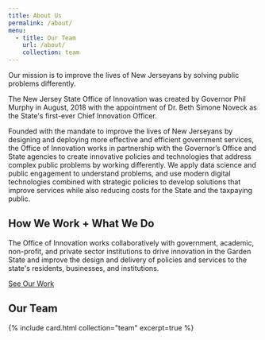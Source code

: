 ```yaml
---
title: About Us
permalink: /about/
menu:
  - title: Our Team
    url: /about/
    collection: team
---
```


<p class="usa-intro">Our mission is to improve the lives of New Jerseyans by solving public problems differently.</p>

The New Jersey State Office of Innovation was created by Governor Phil Murphy in August, 2018 with the appointment of Dr. Beth Simone Noveck as the State's first-ever Chief Innovation Officer.

Founded with the mandate to improve the lives of New Jerseyans by designing and deploying more effective and efficient government services, the Office of Innovation works in partnership with the Governor’s Office and State agencies to create innovative policies and technologies that address complex public problems by working differently. We apply data science and public engagement to understand problems, and use modern digital technologies combined with strategic policies to develop solutions that improve services while also reducing costs for the State and the taxpaying public.

## How We Work + What We Do

The Office of Innovation works collaboratively with government, academic, non-profit, and private sector institutions to drive innovation in the Garden State and improve the design and delivery of policies and services to the state's residents, businesses, and institutions.

<a class="usa-button" href="/news">See Our Work</a>

## Our Team

{% include card.html collection="team" excerpt=true %}
